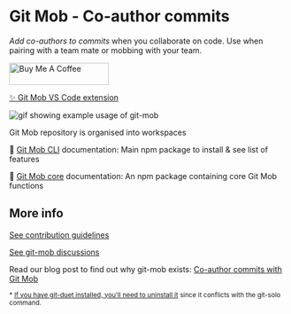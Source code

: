 # Git Mob - Co-author commits

_Add co-authors to commits_ when you collaborate on code. Use when pairing with a team mate or mobbing with your team.

<a href="https://www.buymeacoffee.com/rkotze" target="_blank"><img src="https://cdn.buymeacoffee.com/buttons/v2/default-green.png" alt="Buy Me A Coffee" style="height: 40px !important;width: 180px !important;" ></a>

[✨ Git Mob VS Code extension](https://github.com/rkotze/git-mob-vs-code)

![gif showing example usage of git-mob](https://user-images.githubusercontent.com/497458/38682926-2e0cc99c-3e64-11e8-9f71-6336e111005b.gif)

Git Mob repository is organised into workspaces

🌟 [Git Mob CLI](packages/git-mob) documentation: Main npm package to install & see list of features

🌟 [Git Mob core](packages/git-mob-core) documentation: An npm package containing core Git Mob functions

## More info

[See contribution guidelines](CONTRIBUTING.md)

[See git-mob discussions](https://github.com/rkotze/git-mob/discussions)

Read our blog post to find out why git-mob exists: [Co-author commits with Git Mob](http://tech.findmypast.com/co-author-commits-with-git-mob)

<sup>\* [If you have git-duet installed, you'll need to uninstall it](https://github.com/rkotze/git-mob/issues/2) since it conflicts with the git-solo command.</sup>
